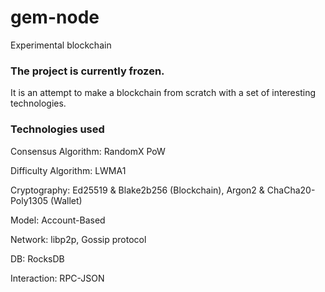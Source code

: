 # gem-node
Experimental blockchain

### The project is currently frozen.

It is an attempt to make a blockchain from scratch with a set of interesting technologies.

### Technologies used

Consensus Algorithm: RandomX PoW

Difficulty Algorithm: LWMA1

Cryptography: Ed25519 & Blake2b256 (Blockchain), Argon2 & ChaCha20-Poly1305 (Wallet)

Model: Account-Based

Network: libp2p, Gossip protocol

DB: RocksDB

Interaction: RPC-JSON
